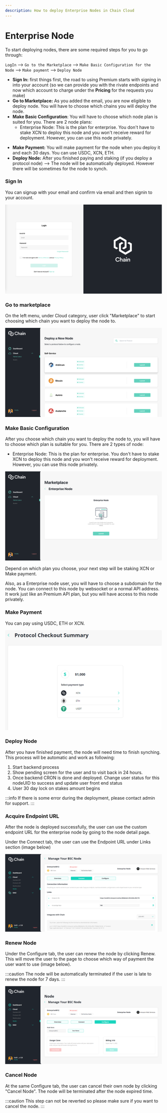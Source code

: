 ```yaml
---
description: How to deploy Enterprise Nodes in Chain Cloud
---
```


# Enterprise Node

To start deploying nodes, there are some required steps for you to go through:

`LogIn` --> `Go to the Marketplace` --> `Make Basic Configuration for the Node` --> `Make payment` --> `Deploy Node`

<!-- * **SignUp**: first things first, connecting your MetaMask wallet (Or other wallets that supported) is the key to access your account and start using Premium services. -->
* **Sign In:** first things first, the road to using Premium starts with signing in into your account (so we can provide you with the rivate endpoints and now which account to charge under the **Pricing** for the requests you make)
* **Go to Marketplace:** As you added the email, you are now eligible to deploy node. You will have to choose which chains you will deploy the node.
* **Make Basic Configuration**: You will have to choose which node plan is suited for you. There are 2 node plans:
  * Enterprise Node: This is the plan for enterprise. You don't have to stake XCN to deploy this node and you won't receive reward for deployment. However, you can use this node privately.
<!-- * **Stake XCN (Protocol Nodes):** You will have to stake XCN to deploy a Protocol Node. -->
* **Make Payment:** You will make payment for the node when you deploy it and each 30 days. You can use USDC, XCN, ETH.
* **Deploy Node:** After you finished paying and staking (if you deploy a protocol node) --> The node will be automatically deployed. However there will be sometimes for the node to synch.

### **Sign In**

You can signup with your email and confirm via email and then signin to your account.

![Sign In](../../../static/img/LogIn.png)

### Go to marketplace

On the left menu, under Cloud category, user click "Marketplace" to start choosing which chain you want to deploy the node to.

![Marketplace](../../../static/img/marketplace.png)

### Make Basic Configuration

After you choose which chain you want to deploy the node to, you will have to choose which plan is suitable for you. There are 2 types of node:

<!-- * Protocol Node: You will have to stake XCN and make payment to deploy this kind of node. You can earn rewards in XCN for deploying this type of node. -->
* Enterprise Node: This is the plan for enterprise. You don't have to stake XCN to deploy this node and you won't receive reward for deployment. However, you can use this node privately.

![Choosing Plan](../../../static/img/basic-config.png)

Depend on which plan you choose, your next step will be staking XCN or Make payment.

Also, as a Enterprise node user, you will have to choose a subdomain for the node. You can connect to this node by websocket or a normal API address. It work just like an Premium API plan, but you will have access to this node privately.&#x20;

### Make Payment <a href="#make-payment" id="make-payment"></a>

You can pay using USDC, ETH or XCN.

![Payment](../../../static/img/make-payment.png)

### Deploy Node

After you have finished payment, the node will need time to finish synching. This process will be automatic and work as following:

1. Start backend process
2. Show pending screen for the user and to visit back in 24 hours.
3. Once backend CRON is done and deployed. Change user status for this nodeUID to success and update user front end status
4. User 30 day lock on stakes amount begins

:::info
If there is some error during the deployment, please contact admin for support.
:::

### Acquire Endpoint URL

After the node is deployed successfully, the user can use the custom endpoint URL for the enterprise node by going to the node detail page.

Under the Connect tab, the user can use the Endpoint URL under Links section (image below)

![Premium Node detail page](../../../static/img/endpoint-url.png)

### Renew Node

Under the Configure tab, the user can renew the node by clicking Renew. This will move the user to the page to choose which way of payment the user want to use (image below).

:::caution
The node will be automatically terminated if the user is late to renew the node for 7 days.
:::

![Premium Node detail page](../../../static/img/enterprise-renew-node.png)

### Cancel Node

At the same Configure tab, the user can cancel their own node by clicking "Cancel Node". The node will be terminated after the node expired time.

:::caution
This step can not be reverted so please make sure if you want to cancel the node.
:::